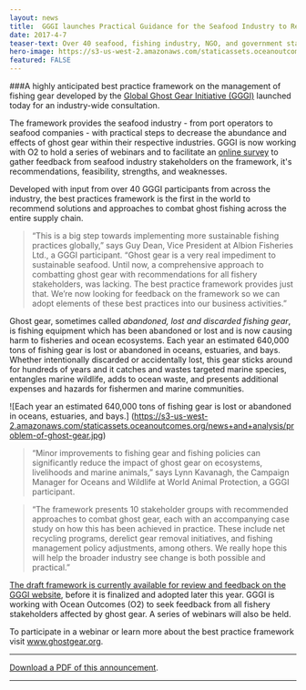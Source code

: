 ```yaml
---
layout: news
title:  GGGI launches Practical Guidance for the Seafood Industry to Reduce Marine Litter
date: 2017-4-7
teaser-text: Over 40 seafood, fishing industry, NGO, and government stakeholders have joined forces to recommend practical steps the seafood industry can take to reduce ghost fishing gear.
hero-image: https://s3-us-west-2.amazonaws.com/staticassets.oceanoutcomes.org/news+and+analysis/hero+images/ghost-gear-feedback-announcement-hero.jpg
featured: FALSE
---
```

###A highly anticipated best practice framework on the management of fishing gear developed by the <a href="http://www.ghostgear.org/" target="_blank">Global Ghost Gear Initiative (GGGI)</a> launched today for an industry-wide consultation.

The framework provides the seafood industry - from port operators to seafood companies - with practical steps to decrease the abundance and effects of ghost gear within their respective industries.  GGGI is now working with O2 to hold a series of webinars and to facilitate an <a href="https://www.surveymonkey.com/r/BPF-Feedback" target="_blank">online survey</a> to gather feedback from seafood industry stakeholders on the framework, it's recommendations, feasibility, strengths, and weaknesses.

Developed with input from over 40 GGGI participants from across the industry, the best practices framework is the first in the world to recommend solutions and approaches to combat ghost fishing across the entire supply chain.

> “This is a big step towards implementing more sustainable fishing practices globally,” says Guy Dean, Vice President at Albion Fisheries Ltd., a GGGI participant. “Ghost gear is a very real impediment to sustainable seafood. Until now, a comprehensive approach to combatting ghost gear with recommendations for all fishery stakeholders, was lacking. The best practice framework provides just that. We’re now looking for feedback on the framework so we can adopt elements of these best practices into our business activities.”

Ghost gear, sometimes called *abandoned, lost and discarded fishing gear*, is fishing equipment which has been abandoned or lost and is now causing harm to fisheries and ocean ecosystems. Each year an estimated 640,000 tons of fishing gear is lost or abandoned in oceans, estuaries, and bays. Whether intentionally discarded or accidentally lost, this gear sticks around for hundreds of years and it catches and wastes targeted marine species, entangles marine wildlife, adds to ocean waste, and presents additional expenses and hazards for fishermen and marine communities.

![Each year an estimated 640,000 tons of fishing gear is lost or abandoned in oceans, estuaries, and bays.]
(https://s3-us-west-2.amazonaws.com/staticassets.oceanoutcomes.org/news+and+analysis/problem-of-ghost-gear.jpg)

> “Minor improvements to fishing gear and fishing policies can significantly reduce the impact of ghost gear on ecosystems, livelihoods and marine animals,” says Lynn Kavanagh, the Campaign Manager for Oceans and Wildlife at World Animal Protection, a GGGI participant. 

>“The framework presents 10 stakeholder groups with recommended approaches to combat ghost gear, each with an accompanying case study on how this has been achieved in practice. These include net recycling programs, derelict gear removal initiatives, and fishing management policy adjustments, among others. We really hope this will help the broader industry see change is both possible and practical.”

<a href="http://www.ghostgear.org/best-practice-consultation" target="_blank">The draft framework is currently available for review and feedback on the GGGI website</a>, before it is finalized and adopted later this year. GGGI is working with Ocean Outcomes (O2) to seek feedback from all fishery stakeholders affected by ghost gear. A series of webinars will also be held. 

To participate in a webinar or learn more about the best practice framework visit <a href="http://www.ghostgear.org/" target="_blank">www.ghostgear.org</a>.

-----

<a href="https://s3-us-west-2.amazonaws.com/staticassets.oceanoutcomes.org/news+and+analysis/GGGIBPFFeedbackPressReleaseApril2017.pdf" target="_blank">Download a PDF of this announcement</a>.

-----
